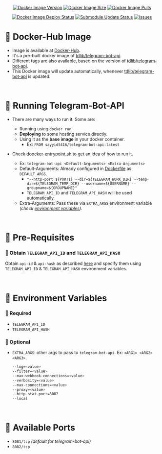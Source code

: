 <p align="center">
  <a href="https://hub.docker.com/r/sayyid5416/telegram-bot-api"><img src="https://img.shields.io/docker/v/sayyid5416/telegram-bot-api?colorA=333a44&colorB=lightblue&label=Version&logo=docker&logoColor=white&sort=semver&plastic" alt="Docker Image Version"></a>
  <a href="https://hub.docker.com/r/sayyid5416/telegram-bot-api"><img src="https://img.shields.io/docker/image-size/sayyid5416/telegram-bot-api?colorA=333a44&colorB=lightblue&label=Size&logo=docker&logoColor=white&sort=semver&plastic" alt="Dcoker Image Size"></a>
  <a href="https://hub.docker.com/r/sayyid5416/telegram-bot-api"><img src="https://img.shields.io/docker/pulls/sayyid5416/telegram-bot-api?colorA=333a44&colorB=lightblue&label=Pulls&logo=docker&logoColor=white&sort=semver&plastic" alt="Docker Image Pulls"></a>
</p>
<p align="center">
  <a href="https://github.com/sayyid5416/telegram-bot-api/actions/workflows/deploy.yml"><img src="https://github.com/sayyid5416/telegram-bot-api/actions/workflows/deploy.yml/badge.svg" alt="Docker Image Deploy Status"></a>
  <a href="https://github.com/sayyid5416/telegram-bot-api/actions/workflows/submodule-update.yml"><img src="https://github.com/sayyid5416/telegram-bot-api/actions/workflows/submodule-update.yml/badge.svg" alt="Submodule Update Status"></a>
  <a href="https://github.com/sayyid5416/telegram-bot-api/issues"><img src="https://img.shields.io/github/issues/sayyid5416/telegram-bot-api?colorA=333a44&colorB=red&logo=github&plastic" alt="Issues"></a>
</p>

# 🔰 Docker-Hub Image
- Image is available at [Docker-Hub](https://hub.docker.com/r/sayyid5416/telegram-bot-api).
- It's a pre-built docker image of [tdlib/telegram-bot-api](https://github.com/tdlib/telegram-bot-api).
- Different tags are also available, based on the version of [tdlib/telegram-bot-api](https://github.com/tdlib/telegram-bot-api).
- This Docker image will update automatically, whenever [tdlib/telegram-bot-api](https://github.com/tdlib/telegram-bot-api) is updated.


<br>


# 🔰 Running Telegram-Bot-API
- There are many ways to run it. Some are:
  - Running using `docker run`.
  - **Deploying** to some hosting service directly.
  - Using it as the **base image** in your docker container.
    - Ex: `FROM sayyid5416/telegram-bot-api:latest`

- Check [doocker-entrypoint.sh](../../doocker-entrypoint.sh) to get an idea of how to run it.
  - Ex: `telegram-bot-api <Default-Arguments> <Extra-Arguments>`
  - Default-Arguments: Already configured in [Dockerfile](../../Dockerfile) as `DEFAULT_ARGS`.
    - `"--http-port ${PORT1} --dir=${TELEGRAM_WORK_DIR} --temp-dir=${TELEGRAM_TEMP_DIR} --username=${USERNAME} --groupname=${GROUPNAME}"`
    - `TELEGRAM_API_ID` and `TELEGRAM_API_HASH` will be used automatically.
  - Extra-Arguments: Pass these via `EXTRA_ARGS` environment variable _(check [environment variables](#-environment-variables))_.


<br>


# 🔰 Pre-Requisites

### 💠 Obtain `TELEGRAM_API_ID` and `TELEGRAM_API_HASH`
Obtain `api-id` & `api-hash` as described [here](https://core.telegram.org/api/obtaining_api_id) and specify them using `TELEGRAM_API_ID` & `TELEGRAM_API_HASH` environment variables.


<br>


# 🔰 Environment Variables
  ### 💠 Required
  - `TELEGRAM_API_ID`
  - `TELEGRAM_API_HASH`

  ### 💠 Optional
  - `EXTRA_ARGS`: other args to pass to `telegram-bot-api`. Ex: `<ARG1> <ARG2> <ARG3>`.
    ```bash
    --log=<value>
    --filter=<value>
    --max-webhook-connections=<value>
    --verbosity=<value>
    --max-connections=<value>
    --proxy=<value>
    --http-stat-port=8082
    --local
    ```


<br>


# 🔰 Available Ports
  - `8081/tcp` _(default for telegram-bot-api)_
  - `8082/tcp`